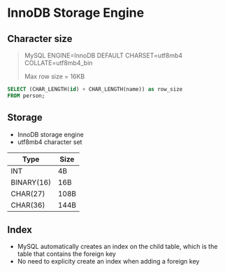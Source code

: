 # InnoDB Storage Engine

## Character size

>  MySQL
> ENGINE=InnoDB DEFAULT CHARSET=utf8mb4 COLLATE=utf8mb4_bin
> 
> Max row size = 16KB

```sql
SELECT (CHAR_LENGTH(id) + CHAR_LENGTH(name)) as row_size
FROM person;
```

## Storage

* InnoDB storage engine
* utf8mb4 character set

| Type       | Size |
| ---------- | ---- |
| INT        | 4B   |
| BINARY(16) | 16B  |
| CHAR(27)   | 108B |
| CHAR(36)   | 144B |

## Index

* MySQL automatically creates an index on the child table, which is the table that contains the foreign key
* No need to explicity create an index when adding a foreign key
